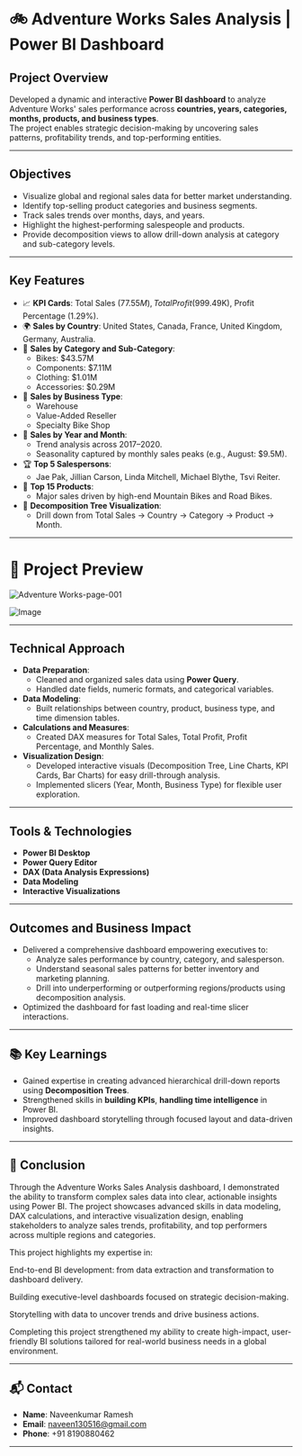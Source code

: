 # 🚲 Adventure Works Sales Analysis | Power BI Dashboard

## Project Overview
Developed a dynamic and interactive **Power BI dashboard** to analyze Adventure Works' sales performance across **countries, years, categories, months, products, and business types**.  
The project enables strategic decision-making by uncovering sales patterns, profitability trends, and top-performing entities.

---

## Objectives
- Visualize global and regional sales data for better market understanding.
- Identify top-selling product categories and business segments.
- Track sales trends over months, days, and years.
- Highlight the highest-performing salespeople and products.
- Provide decomposition views to allow drill-down analysis at category and sub-category levels.

---

## Key Features
- 📈 **KPI Cards**: Total Sales ($77.55M), Total Profit ($999.49K), Profit Percentage (1.29%).
- 🌍 **Sales by Country**: United States, Canada, France, United Kingdom, Germany, Australia.
- 🚴 **Sales by Category and Sub-Category**:
  - Bikes: $43.57M
  - Components: $7.11M
  - Clothing: $1.01M
  - Accessories: $0.29M
- 🏢 **Sales by Business Type**:
  - Warehouse
  - Value-Added Reseller
  - Specialty Bike Shop
- 📅 **Sales by Year and Month**:
  - Trend analysis across 2017–2020.
  - Seasonality captured by monthly sales peaks (e.g., August: $9.5M).
- 🏆 **Top 5 Salespersons**:
  - Jae Pak, Jillian Carson, Linda Mitchell, Michael Blythe, Tsvi Reiter.
- 🌟 **Top 15 Products**:
  - Major sales driven by high-end Mountain Bikes and Road Bikes.
- 🧩 **Decomposition Tree Visualization**:
  - Drill down from Total Sales → Country → Category → Product → Month.

---

# 🚀 Project Preview

![Adventure Works-page-001](https://github.com/user-attachments/assets/2afee608-a924-4e7d-bda7-7e46ab62c2f8)

![Image](https://github.com/user-attachments/assets/2a270c69-6f12-4858-8211-0f3106e97448)

---

## Technical Approach
- **Data Preparation**:
  - Cleaned and organized sales data using **Power Query**.
  - Handled date fields, numeric formats, and categorical variables.
- **Data Modeling**:
  - Built relationships between country, product, business type, and time dimension tables.
- **Calculations and Measures**:
  - Created DAX measures for Total Sales, Total Profit, Profit Percentage, and Monthly Sales.
- **Visualization Design**:
  - Developed interactive visuals (Decomposition Tree, Line Charts, KPI Cards, Bar Charts) for easy drill-through analysis.
  - Implemented slicers (Year, Month, Business Type) for flexible user exploration.

---

## Tools & Technologies
- **Power BI Desktop**
- **Power Query Editor**
- **DAX (Data Analysis Expressions)**
- **Data Modeling**
- **Interactive Visualizations**

---

## Outcomes and Business Impact
- Delivered a comprehensive dashboard empowering executives to:
  - Analyze sales performance by country, category, and salesperson.
  - Understand seasonal sales patterns for better inventory and marketing planning.
  - Drill into underperforming or outperforming regions/products using decomposition analysis.
- Optimized the dashboard for fast loading and real-time slicer interactions.

---

## 📚 Key Learnings
- Gained expertise in creating advanced hierarchical drill-down reports using **Decomposition Trees**.
- Strengthened skills in **building KPIs**, **handling time intelligence** in Power BI.
- Improved dashboard storytelling through focused layout and data-driven insights.

---

## 📌 Conclusion
Through the Adventure Works Sales Analysis dashboard, I demonstrated the ability to transform complex sales data into clear, actionable insights using Power BI.
The project showcases advanced skills in data modeling, DAX calculations, and interactive visualization design, enabling stakeholders to analyze sales trends, profitability, and top performers across multiple regions and categories.

This project highlights my expertise in:

End-to-end BI development: from data extraction and transformation to dashboard delivery.

Building executive-level dashboards focused on strategic decision-making.

Storytelling with data to uncover trends and drive business actions.

Completing this project strengthened my ability to create high-impact, user-friendly BI solutions tailored for real-world business needs in a global environment.

---

## 📬 Contact
- **Name**: Naveenkumar Ramesh
- **Email**: naveen130516@gmail.com
- **Phone**: +91 8190880462

---
